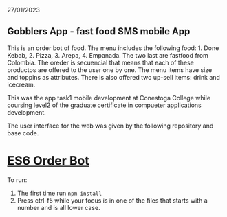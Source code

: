 
27/01/2023
## Gobblers App - fast food SMS mobile App

This is an order bot of food. The menu includes the following food: 1. Done Kebab, 2. Pizza, 3. Arepa, 4. Empanada. The two last are fastfood from Colombia. The oreder is secuencial that means that each of these productos are offered to the user one by one. The menu items have size and toppins as attributes. There is also offered two up-sell items: drink and icecream.

This was the app task1 mobile development at Conestoga College while coursing level2 of
the graduate certificate in compueter applications development.

The user interface for the web was given by the following repository and base code.
# <a href="https://github.com/rhildred/ES6OrderBot" target="_blank">ES6 Order Bot</a>

To run:
1. The first time run `npm install`
2. Press ctrl-f5 while your focus is in one of the files that starts with a number and is all lower case.


